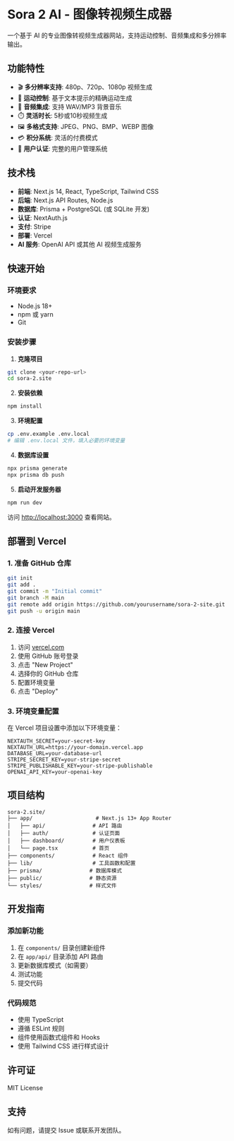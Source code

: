 # Sora 2 AI - 图像转视频生成器

一个基于 AI 的专业图像转视频生成器网站，支持运动控制、音频集成和多分辨率输出。

## 功能特性

- 🎬 **多分辨率支持**: 480p、720p、1080p 视频生成
- 🎯 **运动控制**: 基于文本提示的精确运动生成
- 🎵 **音频集成**: 支持 WAV/MP3 背景音乐
- ⏱️ **灵活时长**: 5秒或10秒视频生成
- 🖼️ **多格式支持**: JPEG、PNG、BMP、WEBP 图像
- 💳 **积分系统**: 灵活的付费模式
- 🔐 **用户认证**: 完整的用户管理系统

## 技术栈

- **前端**: Next.js 14, React, TypeScript, Tailwind CSS
- **后端**: Next.js API Routes, Node.js
- **数据库**: Prisma + PostgreSQL (或 SQLite 开发)
- **认证**: NextAuth.js
- **支付**: Stripe
- **部署**: Vercel
- **AI 服务**: OpenAI API 或其他 AI 视频生成服务

## 快速开始

### 环境要求

- Node.js 18+ 
- npm 或 yarn
- Git

### 安装步骤

1. **克隆项目**
```bash
git clone <your-repo-url>
cd sora-2.site
```

2. **安装依赖**
```bash
npm install
```

3. **环境配置**
```bash
cp .env.example .env.local
# 编辑 .env.local 文件，填入必要的环境变量
```

4. **数据库设置**
```bash
npx prisma generate
npx prisma db push
```

5. **启动开发服务器**
```bash
npm run dev
```

访问 [http://localhost:3000](http://localhost:3000) 查看网站。

## 部署到 Vercel

### 1. 准备 GitHub 仓库

```bash
git init
git add .
git commit -m "Initial commit"
git branch -M main
git remote add origin https://github.com/yourusername/sora-2-site.git
git push -u origin main
```

### 2. 连接 Vercel

1. 访问 [vercel.com](https://vercel.com)
2. 使用 GitHub 账号登录
3. 点击 "New Project"
4. 选择你的 GitHub 仓库
5. 配置环境变量
6. 点击 "Deploy"

### 3. 环境变量配置

在 Vercel 项目设置中添加以下环境变量：

```
NEXTAUTH_SECRET=your-secret-key
NEXTAUTH_URL=https://your-domain.vercel.app
DATABASE_URL=your-database-url
STRIPE_SECRET_KEY=your-stripe-secret
STRIPE_PUBLISHABLE_KEY=your-stripe-publishable
OPENAI_API_KEY=your-openai-key
```

## 项目结构

```
sora-2.site/
├── app/                    # Next.js 13+ App Router
│   ├── api/               # API 路由
│   ├── auth/              # 认证页面
│   ├── dashboard/         # 用户仪表板
│   └── page.tsx           # 首页
├── components/            # React 组件
├── lib/                   # 工具函数和配置
├── prisma/               # 数据库模式
├── public/               # 静态资源
└── styles/               # 样式文件
```

## 开发指南

### 添加新功能

1. 在 `components/` 目录创建新组件
2. 在 `app/api/` 目录添加 API 路由
3. 更新数据库模式（如需要）
4. 测试功能
5. 提交代码

### 代码规范

- 使用 TypeScript
- 遵循 ESLint 规则
- 组件使用函数式组件和 Hooks
- 使用 Tailwind CSS 进行样式设计

## 许可证

MIT License

## 支持

如有问题，请提交 Issue 或联系开发团队。
